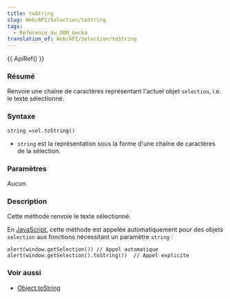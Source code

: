 ```yaml
---
title: toString
slug: Web/API/Selection/toString
tags:
  - Référence_du_DOM_Gecko
translation_of: Web/API/Selection/toString
---
```

{{ ApiRef() }}

### Résumé

Renvoie une chaîne de caractères représentant l'actuel objet `selection`, i.e. le texte sélectionné.

### Syntaxe

    string =sel.toString()

- `string` est la représentation sous la forme d'une chaîne de caractères de la sélection.

### Paramètres

Aucun.

### Description

Cette méthode renvoie le texte sélectionné.

En [JavaScript](fr/JavaScript), cette méthode est appelée automatiquement pour des objets `selection` aux fonctions nécessitant un paramètre `string`&nbsp;:

    alert(window.getSelection()) // Appel automatique
    alert(window.getSelection().toString())  // Appel explicite

### Voir aussi

- [Object.toString](fr/R%c3%a9f%c3%a9rence_de_JavaScript_1.5_Core/Objets_globaux/Object/toString)
